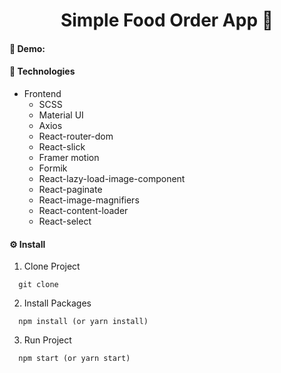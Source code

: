 <h1 align='center'>Simple Food Order App 🍕</h1>

#### **🍺 Demo:**

#### **🍩 Technologies**

- Frontend
  - SCSS
  - Material UI
  - Axios
  - React-router-dom
  - React-slick
  - Framer motion
  - Formik
  - React-lazy-load-image-component
  - React-paginate
  - React-image-magnifiers
  - React-content-loader
  - React-select

#### **⚙ Install**

1. Clone Project

```
  git clone 
```

2. Install Packages

```
  npm install (or yarn install)
```

3. Run Project

```
  npm start (or yarn start)
```